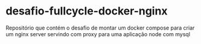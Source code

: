 # desafio-fullcycle-docker-nginx
Repositório que contém o desafio de montar um docker compose para criar um nginx server servindo com proxy para uma aplicação node com mysql

